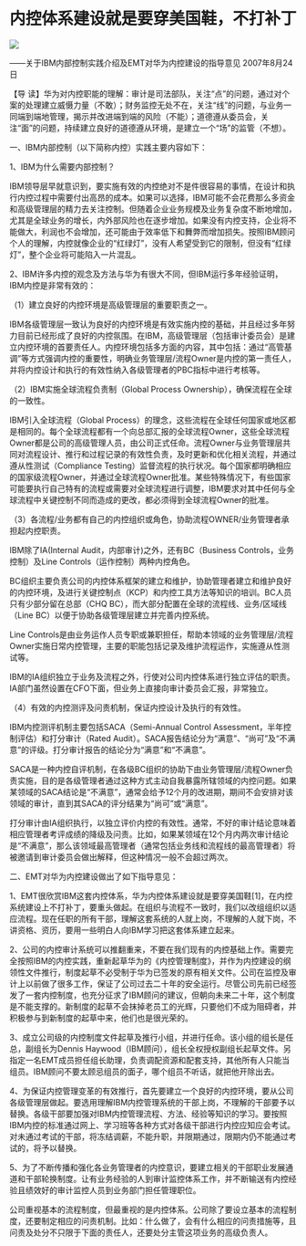 # 内控体系建设就是要穿美国鞋，不打补丁
<img class="pv" src="https://api.visitor.plantree.me/visitor-badge/pv?namespace=plantree.me&key=renzhengfei-speeches/./docs/speeches/2007/08/内控体系建设就是要穿美国鞋，不打补丁.md">


——关于IBM内部控制实践介绍及EMT对华为内控建设的指导意见
2007年8月24日



【导  读】华为对内控职能的理解：审计是司法部队，关注“点”的问题，通过对个案的处理建立威慑力量（不敢）；财务监控无处不在，关注“线”的问题，与业务一同端到端地管理，揭示并改进端到端的风险（不能）；道德遵从委员会，关注“面”的问题，持续建立良好的道德遵从环境，是建立一个“场”的监管（不想）。



一、IBM内部控制（以下简称内控）实践主要内容如下：

1、IBM为什么需要内部控制？

IBM领导层早就意识到，要实施有效的内控绝对不是件很容易的事情，在设计和执行内控过程中需要付出高昂的成本。如果可以选择，IBM可能不会花费那么多资金和高级管理层的精力去关注控制。但随着企业业务规模及业务复杂度不断地增加，尤其是全球业务的增长，内外部风险也在逐步增加。如果没有内控支持，企业将不能做大，利润也不会增加，还可能由于效率低下和舞弊而增加损失。按照IBM顾问个人的理解，内控就像企业的“红绿灯”，没有人希望受到它的限制，但没有“红绿灯”，整个企业将可能陷入一片混乱。

2、IBM许多内控的观念及方法与华为有很大不同，但IBM运行多年经验证明，IBM内控是非常有效的：

（1）建立良好的内控环境是高级管理层的重要职责之一。

IBM各级管理层一致认为良好的内控环境是有效实施内控的基础，并且经过多年努力目前已经形成了良好的内控氛围。在IBM，高级管理层（包括审计委员会）是建立内控环境的首要责任人。内控环境包括多方面的内容，其中包括：通过“高管基调”等方式强调内控的重要性，明确业务管理层/流程Owner是内控的第一责任人，并将内控设计和执行的有效性纳入各级管理者的PBC指标中进行考核等。

（2）IBM实施全球流程负责制（Global Process Ownership），确保流程在全球的一致性。

IBM引入全球流程（Global Process）的理念，这些流程在全球任何国家或地区都是相同的。每个全球流程都有一个向总部汇报的全球流程Owner，这些全球流程Owner都是公司的高级管理人员，由公司正式任命。流程Owner与业务管理层共同对流程设计、推行和过程记录的有效性负责，及时更新和优化相关流程，并通过遵从性测试（Compliance Testing）监督流程的执行状况。每个国家都明确相应的国家级流程Owner，并通过全球流程Owner批准。某些特殊情况下，有些国家可能要执行自己特有的流程或需要对全球流程进行调整，IBM要求对其中任何与全球流程中关键控制不同而造成的更改，都必须得到全球流程Owner的批准。

（3）各流程/业务都有自己的内控组织或角色，协助流程OWNER/业务管理者承担起内控职责。

IBM除了IA(Internal Audit，内部审计)之外，还有BC（Business Controls，业务控制）及Line Controls（运作控制）两种内控角色。

BC组织主要负责公司的内控体系框架的建立和维护，协助管理者建立和维护良好的内控环境，及进行关键控制点（KCP）和内控工具方法等知识的培训。BC人员只有少部分留在总部（CHQ BC），而大部分配置在全球的流程线、业务/区域线（Line BC）以便于协助各级管理层建立并完善内控系统。

Line Controls是由业务运作人员专职或兼职担任，帮助本领域的业务管理层/流程Owner实施日常内控管理，主要的职能包括记录及维护流程运作，实施遵从性测试等。

IBM的IA组织独立于业务及流程之外，行使对公司内控体系进行独立评估的职责。IA部门虽然设置在CFO下面，但业务上直接向审计委员会汇报，非常独立。

（4）有效的内控测评及问责机制，保证内控设计及执行的有效性。

IBM内控测评机制主要包括SACA（Semi-Annual Control Assessment，半年控制评估）和打分审计（Rated Audit）。SACA报告结论分为“满意”、“尚可”及“不满意”的评级。打分审计报告的结论分为“满意”和“不满意”。

SACA是一种内控自评机制，在各级BC组织的协助下由业务管理层/流程Owner负责实施，目的是各级管理者通过这种方式主动自我暴露所辖领域的内控问题。如果某领域的SACA结论是“不满意”，通常会给予12个月的改进期，期间不会安排对该领域的审计，直到其SACA的评分结果为“尚可”或“满意”。

打分审计由IA组织执行，以独立评价内控的有效性。通常，不好的审计结论意味着相应管理者考评成绩的降级及问责。比如，如果某领域在12个月内两次审计结论是“不满意”，那么该领域最高管理者（通常包括业务线和流程线的最高管理者）将被邀请到审计委员会做出解释，但这种情况一般不会超过两次。

二、EMT对华为内控建设做出了如下指导意见：

1、EMT很欣赏IBM这套内控体系，华为内控体系建设就是要穿美国鞋[1]，在内控系统建设上不打补丁，要重头做起。在组织与流程不一致时，我们以改组组织以适应流程。现在任职的所有干部，理解这套系统的人就上岗，不理解的人就下岗，不讲资格、资历，要用一些明白人向IBM学习把这套体系建立起来。

2、公司的内控审计系统可以推翻重来，不要在我们现有的内控基础上作。需要完全按照IBM的内控实践，重新起草华为的《内控管理制度》，并作为内控建设的纲领性文件推行，制度起草不必受制于华为已签发的原有相关文件。公司在监控及审计上以前做了很多工作，保证了公司过去二十年的安全运行。尽管公司先前已经签发了一套内控制度，也充分征求了IBM顾问的建议，但朝向未来二十年，这个制度是不能支撑的。新制度的起草不会抹掉老员工的光辉，只要他们不成为阻碍者，并积极参与到新制度的起草中来，他们也是很光荣的。

3、成立公司级的内控制度文件起草及推行小组，并进行任命。该小组的组长是任总，副组长为Dennis Haywood（IBM顾问），组长全权授权副组长起草文件。另指定一名EMT成员担任组长助理，负责调配资源和配套支持，其他所有人只能当组员。IBM顾问不要太顾忌组员的面子，哪个组员不听话，就把他开除出去。

4、为保证内控管理变革的有效推行，首先要建立一个良好的内控环境，要从公司各级管理层做起。要选用理解IBM内控管理系统的干部上岗，不理解的干部要予以替换。各级干部要加强对IBM内控管理流程、方法、经验等知识的学习。要按照IBM内控的标准通过网上、学习班等各种方式对各级干部进行内控应知应会考试。对未通过考试的干部，将冻结调薪，不能升职，并限期通过，限期内仍不能通过考试的，将予以替换。

5、为了不断传播和强化各业务管理者的内控意识，要建立相关的干部职业发展通道和干部轮换制度。让有业务经验的人到审计监控体系工作，并不断输送有内控经验且绩效好的审计监控人员到业务部门担任管理职位。

公司重视基本的流程制度，但最重视的是内控体系。公司除了要设立基本的流程制度，还要制定相应的问责机制。比如：什么做了，会有什么相应的问责措施等，且问责及处分不只限于下面的责任人，还要处分主管这项业务的高级负责人。
